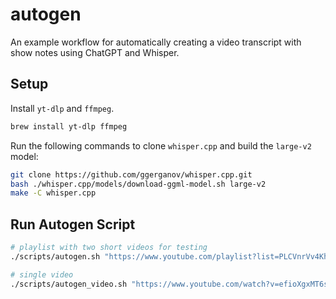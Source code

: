# autogen

An example workflow for automatically creating a video transcript with show notes using ChatGPT and Whisper.

## Setup

Install `yt-dlp` and `ffmpeg`.

```bash
brew install yt-dlp ffmpeg
```

Run the following commands to clone `whisper.cpp` and build the `large-v2` model:

```bash
git clone https://github.com/ggerganov/whisper.cpp.git
bash ./whisper.cpp/models/download-ggml-model.sh large-v2
make -C whisper.cpp
```

## Run Autogen Script

```bash
# playlist with two short videos for testing
./scripts/autogen.sh "https://www.youtube.com/playlist?list=PLCVnrVv4KhXMh4DQBigyvHSRTf2CSj129"
```

```bash
# single video
./scripts/autogen_video.sh "https://www.youtube.com/watch?v=efioXgxMT6s"
```